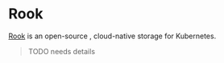 # Rook

[Rook](https://rook.io/) is an open-source , cloud-native storage for Kubernetes.

> TODO needs details
